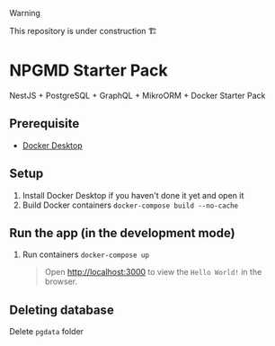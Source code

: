 > [!WARNING]
> This repository is under construction 🏗️

# NPGMD Starter Pack

NestJS + PostgreSQL + GraphQL + MikroORM + Docker Starter Pack

## Prerequisite

- [Docker Desktop](https://www.docker.com/products/docker-desktop/)

## Setup

1. Install Docker Desktop if you haven't done it yet and open it
1. Build Docker containers `docker-compose build --no-cache`

## Run the app (in the development mode)

1. Run containers `docker-compose up`
   > Open [http://localhost:3000](http://localhost:3000) to view the `Hello World!` in the browser.

## Deleting database

Delete `pgdata` folder

